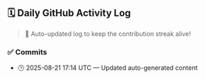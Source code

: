 ## 🗓️ Daily GitHub Activity Log

> 🤖 Auto-updated log to keep the contribution streak alive!

### ✅ Commits

- 🕒 2025-08-21 17:14 UTC — Updated auto-generated content

